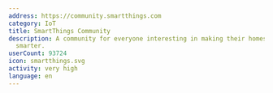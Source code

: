 ```yaml
---
address: https://community.smartthings.com
category: IoT
title: SmartThings Community
description: A community for everyone interesting in making their homes and lives
  smarter.
userCount: 93724
icon: smartthings.svg
activity: very high
language: en
---
```

